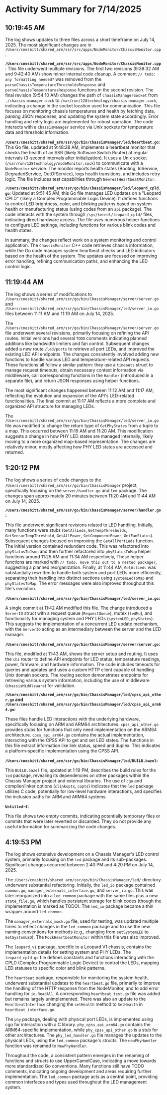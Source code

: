 # Activity Summary for 7/14/2025

## 10:19:45 AM
The log shows updates to three files across a short timeframe on July 14, 2025.  The most significant changes are in `/Users/cnesbitt/shared_arm/ssr/src/apps/NodeMonitor/ChassisMonitor.cpp`.

**`/Users/cnesbitt/shared_arm/ssr/src/apps/NodeMonitor/ChassisMonitor.cpp`**: This file underwent multiple revisions.  The first two revisions (9:38:32 AM and 9:42:40 AM) show minor internal code cleanup.  A comment  `// todo: any formatting needed?` was removed from the `parseChassisTemperatureThresholdsResponse` and `parseChassisTemperaturesResponse` functions in the second revision. The final revision (9:54:10 AM) changes the path of `chassisManagerSocket` from `./chassis-manager.sock` to `/var/run/128technology/chassis-manager.sock`, indicating a change in the socket location used for communication.  This file focuses on monitoring chassis temperatures and health by fetching data, parsing JSON responses, and updating the system state accordingly.  Error handling and retry logic are implemented for robust operation.  The code interacts with a `ChassisManager` service via Unix sockets for temperature data and threshold information.

**`/Users/cnesbitt/shared_arm/ssr/go/bin/ChassisManager/led/heartbeat.go`**: This Go file, updated at 9:48:28 AM, implements a heartbeat monitor that checks the health of an SSR (likely Software Switch Router) at regular intervals (3-second intervals after initialization). It uses a Unix socket (`/var/run/128technology/nodeMonitor.sock`) to communicate with a `NodeMonitor` service. The monitor reports health states (Booting, InService, DegradedService, OutOfService), logs health transitions, and includes retry logic.  The file includes test capabilities through `NewTestHeartbeatMonitor`.


**`/Users/cnesbitt/shared_arm/ssr/go/bin/ChassisManager/led/leopard_cpld.go`**: Updated at 9:51:45 AM, this Go file manages LED updates on a "Leopard CPLD" (likely a Complex Programmable Logic Device). It defines functions to control LED brightness, color, and blinking patterns based on system health or manufacturing status (using codes from an `api` package).  The code interacts with the system through `/sys/kernel/leopard_cpld/` files, indicating direct hardware access.  The file uses numerous helper functions to configure LED settings, including functions for various blink codes and health states.

In summary, the changes reflect work on a system monitoring and control application. The `ChassisMonitor` C++ code retrieves chassis information, while the Go code manages system heartbeat checks and LED indicators based on the health of the system. The updates are focused on improving error handling, refining communication paths, and enhancing the LED control logic.


## 11:19:44 AM
The log shows a series of modifications to `/Users/cnesbitt/shared_arm/ssr/go/bin/ChassisManager/server/server.go` and `/Users/cnesbitt/shared_arm/ssr/go/bin/ChassisManager/led/server_io.go` files between 11:11 AM and 11:19 AM on July 14, 2025.

The `/Users/cnesbitt/shared_arm/ssr/go/bin/ChassisManager/server/server.go` file underwent several revisions, primarily focusing on refining the API routes.  Initial versions had several `TODO` comments indicating planned additions like bandwidth limiters and fan control.  Subsequent changes added a new route `/led/ports` to retrieve all port LEDs, and improved the existing LED API endpoints. The changes consistently involved adding new functions to handle various LED and temperature-related API requests.  These functions all follow a similar pattern: they use a `timeouts` struct to manage request timeouts, obtain necessary context information via middleware, call corresponding functions in the `Handler` (introduced in a separate file), and return JSON responses using helper functions.

The most significant changes happened between 11:12 AM and 11:17 AM, reflecting the evolution and expansion of the API's LED-related functionalities.  The final commit at 11:17 AM reflects a more complete and organized API structure for managing LEDs.

The `/Users/cnesbitt/shared_arm/ssr/go/bin/ChassisManager/led/server_io.go` file was modified to change the return type of `GetPhyStates` from a tuple to a map.  This occurred between 11:19 AM and 11:20 AM. This modification suggests a change in how PHY LED states are managed internally, likely moving to a more organized map-based representation.  The changes are relatively minor, mostly affecting how PHY LED states are accessed and returned.


## 1:20:12 PM
The log shows a series of code changes to the `/Users/cnesbitt/shared_arm/ssr/go/bin/ChassisManager` project, specifically focusing on the `server/handler.go` and `led` package.  The changes span approximately 20 minutes between 11:20 AM and 11:44 AM on July 14, 2025.


**`/Users/cnesbitt/shared_arm/ssr/go/bin/ChassisManager/server/handler.go`:**

This file underwent significant revisions related to LED handling.  Initially, many functions were stubs (`GetAllLeds`, `GetTempThresholds`, `GetSensorTempThreshold`, `GetAllPower`, `GetComponentPower`, `GetFanStatus`).  Subsequent changes focused on improving the `GetAllPortLeds` function.  The initial version contained redundant code. This was refactored  into `phyStatusToJson` and then further refactored into `phyStatusToMap` helper functions around 11:25 AM and 11:34 AM respectively,  These helper functions are marked with `// todo, move this out to a nested package?`, suggesting a planned reorganization.  Finally, at 11:44 AM,  `GetAllLeds` was substantially rewritten to handle both system and port LEDs more efficiently, separating their handling into distinct sections using `systemLedToMap` and `phyStatesToMap`. The error messages were also improved throughout this file's evolution.


**`/Users/cnesbitt/shared_arm/ssr/go/bin/ChassisManager/led/server_io.go`:**

A single commit at 11:42 AM modified this file. The change introduced a `ServerIO` struct with a request queue (`RequestQueue`), mutex (`ledMu`),  and functionality for managing system and PHY LEDs (`systemLED`, `phyStates`).  This suggests the implementation of a concurrent LED update mechanism, with the `ServerIO` acting as an intermediary between the server and the LED manager.


**`/Users/cnesbitt/shared_arm/ssr/go/bin/ChassisManager/server/server.go`:**

This file, modified at 11:43 AM, shows the server setup and routing. It uses the `chi` router to define API endpoints for LED status, temperature readings, power, firmware, and hardware information.  The code includes timeouts for queries and updates and uses a custom HTTP client capable of handling Unix domain sockets.  The routing section demonstrates endpoints for retrieving various system information, including the use of middleware (`chassisMiddleware`) for validation.


**`/Users/cnesbitt/shared_arm/ssr/go/bin/ChassisManager/led/cpss_api_other.go` and `/Users/cnesbitt/shared_arm/ssr/go/bin/ChassisManager/led/cpss_api_arm64.go`:**

These files handle LED interactions with the underlying hardware, specifically focusing on ARM and ARM64 architectures.  `cpss_api_other.go` provides stubs for functions that only need implementation on the ARM64 architecture. `cpss_api_arm64.go` contains the actual implementation, interacting with the CPSS API to get and set LED states. The functions in this file extract information like link status, speed and duplex. This indicates a platform-specific implementation using the CPSS API.


**`/Users/cnesbitt/shared_arm/ssr/go/bin/ChassisManager/led/BUILD.bazel`:**

This `BUILD.bazel` file, updated at 1:19 PM, describes the build rules for the `led` package, revealing its dependencies on other packages within the Chassis Manager project and external libraries.  The use of `cgo` and compiler/linker options (`clinkopts`, `copts`) indicates that the `led` package utilizes C code, potentially for low-level hardware interactions, and specifies the inclusion paths for ARM and ARM64 systems.


**`Untitled-4`:**

This file shows two empty commits, indicating potentially temporary files or commits that were later reverted or discarded.  They do not provide any useful information for summarizing the code changes.


## 4:19:53 PM
The log shows extensive development on a Chassis Manager's LED control system, primarily focusing on the `led` package and its sub-packages.  Significant changes occurred between 2:40 PM and 4:20 PM on July 14, 2025.

The `/Users/cnesbitt/shared_arm/ssr/go/bin/ChassisManager/led/` directory underwent substantial refactoring.  Initially, the `led_io` package contained `common.go`, `manager_externals_interface.go`, and `server_io.go`.  This was later reorganized into a `led_common` package with the same files plus a new `state_file.go`, which handles persistent storage for blink codes (though the implementation is marked as TODO).  The `led_io` package became a thin wrapper around `led_common`.

The `manager_externals_mock.go` file, used for testing, was updated multiple times to reflect changes in the `led_common` package and to use the new naming conventions for methods (e.g., changing from `setSystemLED` to `SetSystemLED`).  The `MockHeartbeatMonitor` within this file was also improved.

The `leopard_v1` package, specific to a Leopard V1 chassis, contains the implementation details for setting system and PHY LEDs.  The `leopard_cpld.go` file defines constants and functions interacting with the CPLD (Complex Programmable Logic Device) to control the LEDs, mapping LED statuses to specific color and blink patterns.

The `heartbeat` package, responsible for monitoring the system health, underwent substantial updates to the `heartbeat.go` file, primarily to improve the handling of the HTTP response from the NodeMonitor, and to add error handling for `io.ReadAll`.  A corresponding `heartbeat_test.go` file was added but remains largely unimplemented.  There was also an update to the `HeartbeatInterface` changing the `setHealth` method to `SetHealth` in `heartbeat_interface.go`.

The `phy` package, dealing with physical port LEDs, is implemented using cgo for interaction with a C library. `phy_cpss_api_arm64.go` contains the ARM64-specific implementation, while `phy_cpss_api_other.go` is a stub for other architectures. The `phy_led_handler.go` file manages the updates to the physical LEDs, using the `led_common` package's structs.  The `newPhyHandler` function was renamed to `NewPhyHandler`.

Throughout the code, a consistent pattern emerges in the renaming of functions and structs to use UpperCamelCase, indicating a move towards more standardized Go conventions.  Many functions still have TODO comments, indicating ongoing development and areas requiring further implementation. The `led_common` package acts as a central point, providing common interfaces and types used throughout the LED management system.

